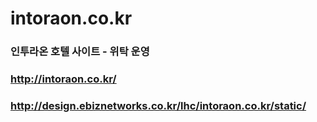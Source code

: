 # intoraon.co.kr

### 인투라온 호텔 사이트 - 위탁 운영
### http://intoraon.co.kr/

### http://design.ebiznetworks.co.kr/lhc/intoraon.co.kr/static/


